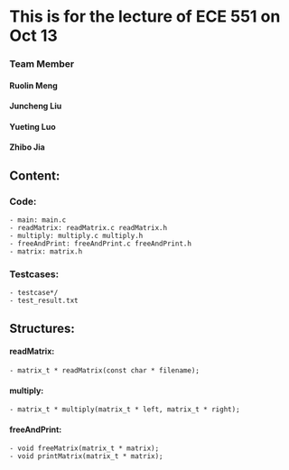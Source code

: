 # This is for the lecture of ECE 551 on Oct 13

### Team Member
#### Ruolin Meng
#### Juncheng Liu
#### Yueting Luo
#### Zhibo Jia

## Content:
### Code:
	- main: main.c
	- readMatrix: readMatrix.c readMatrix.h
	- multiply: multiply.c multiply.h
	- freeAndPrint: freeAndPrint.c freeAndPrint.h
	- matrix: matrix.h
### Testcases:
	- testcase*/
	- test_result.txt

## Structures:
#### readMatrix:
	- matrix_t * readMatrix(const char * filename);
#### multiply:
	- matrix_t * multiply(matrix_t * left, matrix_t * right);
#### freeAndPrint:
	- void freeMatrix(matrix_t * matrix);
	- void printMatrix(matrix_t * matrix);
